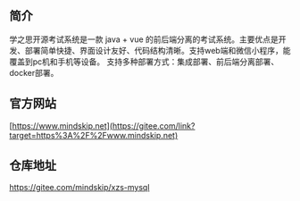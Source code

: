 ## 简介

学之思开源考试系统是一款 java + vue 的前后端分离的考试系统。主要优点是开发、部署简单快捷、界面设计友好、代码结构清晰。支持web端和微信小程序，能覆盖到pc机和手机等设备。 支持多种部署方式：集成部署、前后端分离部署、docker部署。

## 官方网站

[https://www.mindskip.net](https://gitee.com/link?target=https%3A%2F%2Fwww.mindskip.net)

## 仓库地址

https://gitee.com/mindskip/xzs-mysql

